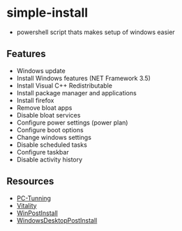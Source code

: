 # simple-install
- powershell script thats makes setup of windows easier

## Features
- Windows update
- Install Windows features (NET Framework 3.5)
- Install Visual C++ Redistributable
- Install package manager and applications
- Install firefox
- Remove bloat apps
- Disable bloat services
- Configure power settings (power plan)
- Configure boot options
- Change windows settings
- Disable scheduled tasks
- Configure taskbar
- Disable activity history

## Resources
- [PC-Tunning](https://github.com/amitxv/PC-Tuning)
- [Vitality](https://github.com/vojtikczhraje/Vitality)
- [WinPostInstall](https://github.com/jhx0/WinPostInstall)
- [WindowsDesktopPostInstall](https://gist.github.com/elipriaulx/afab55846e4ebc8854466c439a79fccc)
